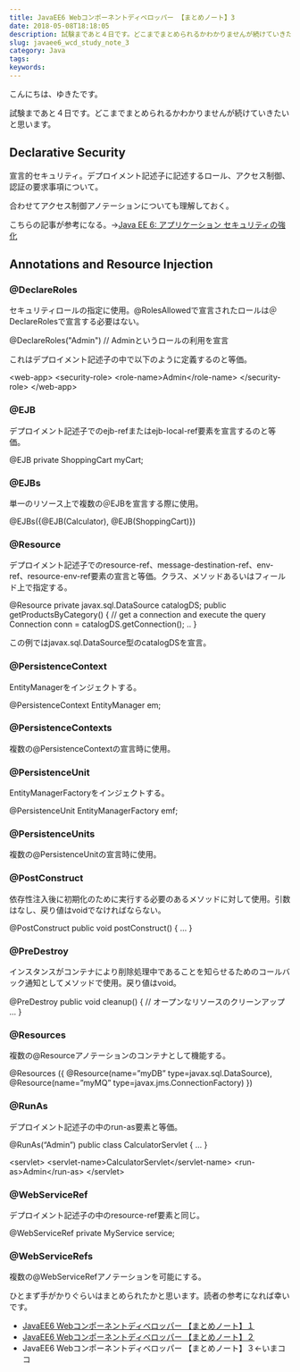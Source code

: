 ```yaml
---
title: JavaEE6 Webコンポーネントディベロッパー 【まとめノート】3
date: 2018-05-08T18:18:05
description: 試験まであと４日です。どこまでまとめられるかわかりませんが続けていきたいと思います。## Declar
slug: javaee6_wcd_study_note_3
category: Java
tags: 
keywords: 
---
```


こんにちは、ゆきたです。

試験まであと４日です。どこまでまとめられるかわかりませんが続けていきたいと思います。

## Declarative Security

宣言的セキュリティ。デプロイメント記述子に記述するロール、アクセス制御、認証の要求事項について。

合わせてアクセス制御アノテーションについても理解しておく。

こちらの記事が参考になる。→[Java EE 6: アプリケーション セキュリティの強化](https://www.infoq.com/jp/news/2010/07/javaee6-security)

## Annotations and Resource Injection

### @DeclareRoles

セキュリティロールの指定に使用。@RolesAllowedで宣言されたロールは＠DeclareRolesで宣言する必要はない。

@DeclareRoles("Admin") // Adminというロールの利用を宣言

これはデプロイメント記述子の中で以下のように定義するのと等価。

\<web-app\> \<security-role\> \<role-name\>Admin\</role-name\> \</security-role\> \</web-app\>

### @EJB

デプロイメント記述子でのejb-refまたはejb-local-ref要素を宣言するのと等価。

@EJB private ShoppingCart myCart;

### @EJBs

単一のリソース上で複数の＠EJBを宣言する際に使用。

@EJBs({@EJB(Calculator), @EJB(ShoppingCart)})

### @Resource

デプロイメント記述子でのresource-ref、message-destination-ref、env-ref、resource-env-ref要素の宣言と等価。クラス、メソッドあるいはフィールド上で指定する。

@Resource private javax.sql.DataSource catalogDS; public getProductsByCategory() { // get a connection and execute the query Connection conn = catalogDS.getConnection(); .. }

この例ではjavax.sql.DataSource型のcatalogDSを宣言。

### @PersistenceContext

EntityManagerをインジェクトする。

@PersistenceContext EntityManager em;

### @PersistenceContexts

複数の@PersistenceContextの宣言時に使用。

### @PersistenceUnit

EntityManagerFactoryをインジェクトする。

@PersistenceUnit EntityManagerFactory emf;

### @PersistenceUnits

複数の@PersistenceUnitの宣言時に使用。

### @PostConstruct

依存性注入後に初期化のために実行する必要のあるメソッドに対して使用。引数はなし、戻り値はvoidでなければならない。

@PostConstruct public void postConstruct() { ... }

### @PreDestroy

インスタンスがコンテナにより削除処理中であることを知らせるためのコールバック通知としてメソッドで使用。戻り値はvoid。

@PreDestroy public void cleanup() { // オープンなリソースのクリーンアップ ... }

### @Resources

複数の@Resourceアノテーションのコンテナとして機能する。

@Resources ({ @Resource(name=”myDB” type=javax.sql.DataSource), @Resource(name=”myMQ” type=javax.jms.ConnectionFactory) })

### @RunAs

デプロイメント記述子の中のrun-as要素と等価。

@RunAs(“Admin”) public class CalculatorServlet { ... }

\<servlet\> \<servlet-name\>CalculatorServlet\</servlet-name\> \<run-as\>Admin\</run-as\> \</servlet\>

### @WebServiceRef

デプロイメント記述子の中のresource-ref要素と同じ。

@WebServiceRef private MyService service;

### @WebServiceRefs

複数の@WebServiceRefアノテーションを可能にする。

ひとまず手がかりぐらいはまとめられたかと思います。読者の参考になれば幸いです。

- [JavaEE6 Webコンポーネントディベロッパー 【まとめノート】１](https://creatase.info/javaee6_wcd_study_note_1/)
- [JavaEE6 Webコンポーネントディベロッパー 【まとめノート】２](https://creatase.info/javaee6_wcd_study_note_2/)
- JavaEE6 Webコンポーネントディベロッパー 【まとめノート】３←いまココ

